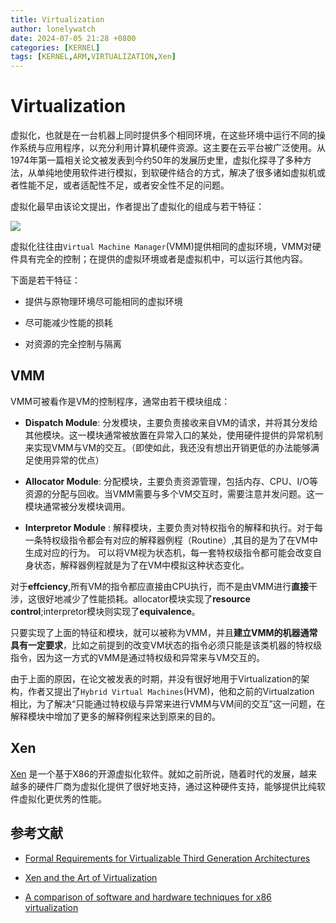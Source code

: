 ```yaml
---
title: Virtualization
author: lonelywatch
date: 2024-07-05 21:28 +0800
categories: [KERNEL]
tags: [KERNEL,ARM,VIRTUALIZATION,Xen]   
---
```


# Virtualization

虚拟化，也就是在一台机器上同时提供多个相同环境，在这些环境中运行不同的操作系统与应用程序，以充分利用计算机硬件资源。这主要在云平台被广泛使用。从1974年第一篇相关论文被发表到今约50年的发展历史里，虚拟化探寻了多种方法，从单纯地使用软件进行模拟，到软硬件结合的方式，解决了很多诸如虚拟机或者性能不足，或者适配性不足，或者安全性不足的问题。

虚拟化最早由该论文提出，作者提出了虚拟化的组成与若干特征：

![](https://lonelywatch-1306651324.cos.ap-beijing.myqcloud.com/image-20240729120356046.png)

虚拟化往往由`Virtual Machine Manager`(VMM)提供相同的虚拟环境，VMM对硬件具有完全的控制；在提供的虚拟环境或者是虚拟机中，可以运行其他内容。

下面是若干特征：

- 提供与原物理环境尽可能相同的虚拟环境

- 尽可能减少性能的损耗

- 对资源的完全控制与隔离


## VMM

VMM可被看作是VM的控制程序，通常由若干模块组成：

- **Dispatch Module**: 分发模块，主要负责接收来自VM的请求，并将其分发给其他模块。这一模块通常被放置在异常入口的某处，使用硬件提供的异常机制来实现VMM与VM的交互。（即使如此，我还没有想出开销更低的办法能够满足使用异常的优点）

- **Allocator Module**: 分配模块，主要负责资源管理，包括内存、CPU、I/O等资源的分配与回收。当VMM需要与多个VM交互时，需要注意并发问题。这一模块通常被分发模块调用。

- **Interpretor Module** : 解释模块，主要负责对特权指令的解释和执行。对于每一条特权级指令都会有对应的解释器例程（Routine）,其目的是为了在VM中生成对应的行为。 可以将VM视为状态机，每一套特权级指令都可能会改变自身状态，解释器例程就是为了在VM中模拟这种状态变化。


对于**effciency**,所有VM的指令都应直接由CPU执行，而不是由VMM进行**直接**干涉，这很好地减少了性能损耗。allocator模块实现了**resource control**;interpretor模块则实现了**equivalence**。

只要实现了上面的特征和模块，就可以被称为VMM，并且**建立VMM的机器通常具有一定要求**，比如之前提到的改变VM状态的指令必须只能是该类机器的特权级指令，因为这一方式的VMM是通过特权级和异常来与VM交互的。

由于上面的原因，在论文被发表的时期，并没有很好地用于Virtualization的架构，作者又提出了`Hybrid Virtual Machines`(HVM)，他和之前的Virtualzation 相比，为了解决“只能通过特权级与异常来进行VMM与VM间的交互”这一问题，在解释模块中增加了更多的解释例程来达到原来的目的。

## Xen

[Xen](https://xenproject.org/) 是一个基于X86的开源虚拟化软件。就如之前所说，随着时代的发展，越来越多的硬件厂商为虚拟化提供了很好地支持，通过这种硬件支持，能够提供比纯软件虚拟化更优秀的性能。












## 参考文献

- [Formal Requirements for Virtualizable Third Generation Architectures](https://dl.acm.org/doi/abs/10.1145/361011.361073)

- [Xen and the Art of Virtualization](https://dl.acm.org/doi/abs/10.1145/945445.945462)

- [A comparison of software and hardware techniques for x86 virtualization](https://dl.acm.org/doi/abs/10.1145/1168918.1168860)